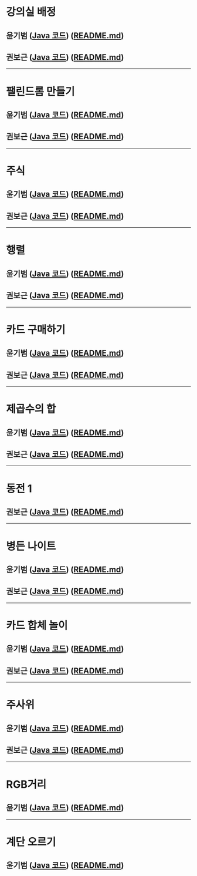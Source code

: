 # 강의실 배정

## 윤기범 ([Java 코드](백준_강의실배정_윤기범.java)) ([README.md](src/강의실배정_윤기범.md))
## 권보근 ([Java 코드](백준_강의실배정_권보근.java)) ([README.md](src/강의실배정_권보근.md))

<hr>

# 팰린드롬 만들기

## 윤기범 ([Java 코드](백준_팰린드롬만들기_윤기범.java)) ([README.md](src/팰린드롬만들기_윤기범.md))
## 권보근 ([Java 코드](백준_팰린드롬만들기_권보근.java)) ([README.md](src/팰린드롬만들기_권보근.md))

<hr>

# 주식

## 윤기범 ([Java 코드](백준_주식_윤기범.java)) ([README.md](src/주식_윤기범.md))
## 권보근 ([Java 코드](백준_주식_권보근.java)) ([README.md](src/주식_권보근.md))

<hr>

# 행렬
## 윤기범 ([Java 코드](백준_행렬_윤기범.java)) ([README.md](src/행렬_윤기범.md))
## 권보근 ([Java 코드](백준_행렬_권보근.java)) ([README.md](src/행렬_권보근.md))

<hr>

# 카드 구매하기

## 윤기범 ([Java 코드](백준_카드구매하기_윤기범.java)) ([README.md](src/카드구매하기_윤기범.md))
## 권보근 ([Java 코드](백준_카드구매하기_권보근.java)) ([README.md](src/카드구매하기_권보근.md))

<hr>

# 제곱수의 합

## 윤기범 ([Java 코드](백준_제곱수의합_윤기범.java)) ([README.md](src/제곱수의합_윤기범.md))
## 권보근 ([Java 코드](백준_제곱수의합_권보근.java)) ([README.md](src/제곱수의합_권보근.md))

<hr>

# 동전 1

## 권보근 ([Java 코드](백준_동전1_권보근.java)) ([README.md](src/동전1_권보근.md))

<hr>

# 병든 나이트

## 윤기범 ([Java 코드](백준_병든나이트_윤기범.java)) ([README.md](src/병든나이트_윤기범.md))
## 권보근 ([Java 코드](백준_병든나이트_권보근.java)) ([README.md](src/병든나이트_권보근.md))

<hr>

# 카드 합체 놀이

## 윤기범 ([Java 코드](백준_카드합체놀이_윤기범.java)) ([README.md](src/카드합체놀이_윤기범.md))
## 권보근 ([Java 코드](백준_카드합체놀이_권보근.java)) ([README.md](src/카드합체놀이_권보근.md))

<hr>

# 주사위
## 윤기범 ([Java 코드](백준_주사위_윤기범.java)) ([README.md](src/주사위_윤기범.md))
## 권보근 ([Java 코드](백준_주사위_권보근.java)) ([README.md](src/주사위_권보근.md))

<hr>

# RGB거리
## 윤기범 ([Java 코드](백준_RGB거리_윤기범.java)) ([README.md](src/RGB거리_윤기범.md))

<hr>

# 계단 오르기
## 윤기범 ([Java 코드](백준_계단오르기_윤기범.java)) ([README.md](src/계단오르기_윤기범.md))

